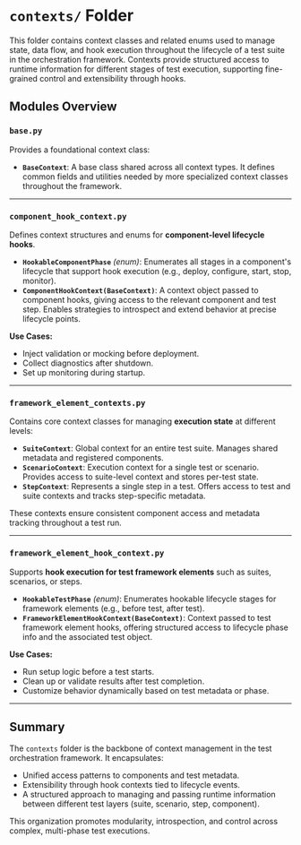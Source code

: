 # `contexts/` Folder

This folder contains context classes and related enums used to manage state,
data flow, and hook execution throughout the lifecycle of a test suite in
the orchestration framework. Contexts provide structured access to runtime
information for different stages of test execution, supporting fine-grained
control and extensibility through hooks.

## Modules Overview

### `base.py`

Provides a foundational context class:

- **`BaseContext`**: A base class shared across all context types. It defines
    common fields and utilities needed by more specialized context classes
    throughout the framework.

---

### `component_hook_context.py`

Defines context structures and enums for **component-level lifecycle hooks**.

- **`HookableComponentPhase`** *(enum)*: Enumerates all stages in a component's
    lifecycle that support hook execution (e.g., deploy, configure, start,
    stop, monitor).
- **`ComponentHookContext(BaseContext)`**: A context object passed to component
    hooks, giving access to the relevant component and test step. Enables
    strategies to introspect and extend behavior at precise lifecycle points.

**Use Cases:**

- Inject validation or mocking before deployment.
- Collect diagnostics after shutdown.
- Set up monitoring during startup.

---

### `framework_element_contexts.py`

Contains core context classes for managing **execution state** at different levels:

- **`SuiteContext`**: Global context for an entire test suite. Manages
    shared metadata and registered components.
- **`ScenarioContext`**: Execution context for a single test or scenario.
    Provides access to suite-level context and stores per-test state.
- **`StepContext`**: Represents a single step in a test. Offers access to
    test and suite contexts and tracks step-specific metadata.

These contexts ensure consistent component access and metadata tracking
throughout a test run.

---

### `framework_element_hook_context.py`

Supports **hook execution for test framework elements** such as suites,
scenarios, or steps.

- **`HookableTestPhase`** *(enum)*: Enumerates hookable lifecycle stages
    for framework elements (e.g., before test, after test).
- **`FrameworkElementHookContext(BaseContext)`**: Context passed to
    test framework element hooks, offering structured access to
    lifecycle phase info and the associated test object.

**Use Cases:**

- Run setup logic before a test starts.
- Clean up or validate results after test completion.
- Customize behavior dynamically based on test metadata or phase.

---

## Summary

The `contexts` folder is the backbone of context management in the test
orchestration framework. It encapsulates:

- Unified access patterns to components and test metadata.
- Extensibility through hook contexts tied to lifecycle events.
- A structured approach to managing and passing runtime information between
    different test layers (suite, scenario, step, component).

This organization promotes modularity, introspection,
and control across complex, multi-phase test executions.
